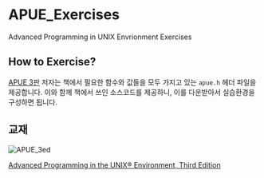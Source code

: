 # APUE_Exercises
Advanced Programming in UNIX Envrionment Exercises

## How to Exercise?

[APUE 3판](http://www.apuebook.com/apue3e.html) 저자는 책에서 필요한 함수와 값들을 모두 가지고 있는 `apue.h` 헤더 파일을 제공합니다.
이와 함께 책에서 쓰인 소스코드를 제공하니, 이를 다운받아서 실습환경을 구성하면 됩니다.

## 교재

![APUE_3ed](http://www.apuebook.com/cover3.jpg)

[Advanced Programming in the UNIX® Environment, Third Edition](http://www.apuebook.com/etc3e.html)
